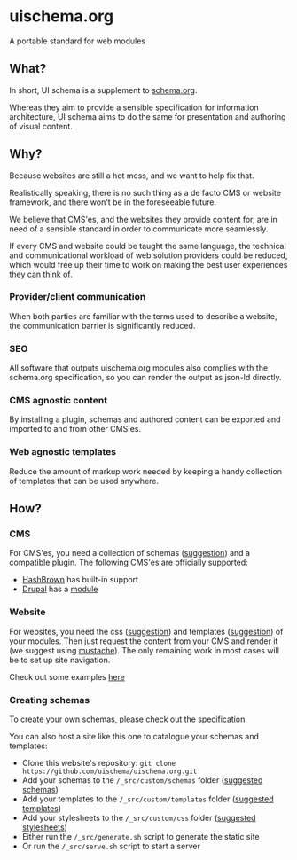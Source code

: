 # uischema.org

A portable standard for web modules

## What?

In short, UI schema is a supplement to [schema.org](http://schema.org).

Whereas they aim to provide a sensible specification for information architecture, UI schema aims to do the same for presentation and authoring of visual content.

## Why?

Because websites are still a hot mess, and we want to help fix that.

Realistically speaking, there is no such thing as a de facto CMS or website framework, and there won't be in the foreseeable future.

We believe that CMS'es, and the websites they provide content for, are in need of a sensible standard in order to communicate more seamlessly.

If every CMS and website could be taught the same language, the technical and communicational workload of web solution providers could be reduced, which would free up their time to work on making the best user experiences they can think of.

### Provider/client communication

When both parties are familiar with the terms used to describe a website, the communication barrier is significantly reduced.

### SEO

All software that outputs uischema.org modules also complies with the schema.org specification, so you can render the output as json-ld directly.

### CMS agnostic content

By installing a plugin, schemas and authored content can be exported and imported to and from other CMS'es.

### Web agnostic templates

Reduce the amount of markup work needed by keeping a handy collection of templates that can be used anywhere.

## How?

### CMS

For CMS'es, you need a collection of schemas ([suggestion](https://github.com/uischema/schemas)) and a compatible plugin. The following CMS'es are officially supported:

* [HashBrown](https://hashbrown.rocks) has built-in support
* [Drupal](https://drupal.org) has a [module](https://github.com/uischema/drupal)

### Website

For websites, you need the css ([suggestion](https://github.com/uischema/css)) and templates ([suggestion](https://github.com/uischema/templates)) of your modules. Then just request the content from your CMS and render it (we suggest using [mustache](https://mustache.github.io)). The only remaining work in most cases will be to set up site navigation.

Check out some examples [here](https://uischema.org/examples)

### Creating schemas

To create your own schemas, please check out the [specification](https://uischema.org/specification).

You can also host a site like this one to catalogue your schemas and templates:

* Clone this website's repository: `git clone https://github.com/uischema/uischema.org.git`
* Add your schemas to the `/_src/custom/schemas` folder ([suggested schemas](https://github.com/uischema/schemas))
* Add your templates to the `/_src/custom/templates` folder ([suggested templates](https://github.com/uischema/templates))
* Add your stylesheets to the `/_src/custom/css` folder ([suggested stylesheets](https://github.com/uischema/css))
* Either run the `/_src/generate.sh` script to generate the static site
* Or run the `/_src/serve.sh` script to start a server
